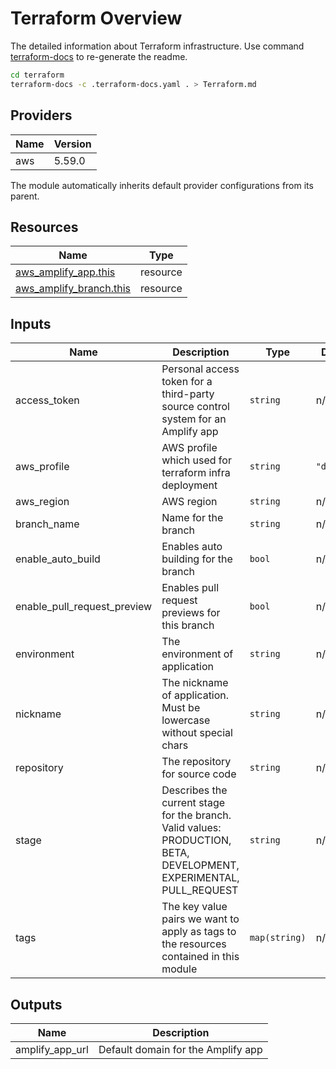 # Terraform Overview

The detailed information about Terraform infrastructure. Use command [terraform-docs](https://terraform-docs.io/user-guide/installation/) to re-generate the readme.

```bash
cd terraform
terraform-docs -c .terraform-docs.yaml . > Terraform.md
```

## Providers

| Name | Version |
| ---- | ------- |
| aws  | 5.59.0  |

The module automatically inherits default provider configurations from its parent.

## Resources

| Name                                                                                                                  | Type     |
| --------------------------------------------------------------------------------------------------------------------- | -------- |
| [aws_amplify_app.this](https://registry.terraform.io/providers/hashicorp/aws/5.59.0/docs/resources/amplify_app)       | resource |
| [aws_amplify_branch.this](https://registry.terraform.io/providers/hashicorp/aws/5.59.0/docs/resources/amplify_branch) | resource |

## Inputs

| Name                        | Description                                                                                                         | Type          | Default     | Required |
| --------------------------- | ------------------------------------------------------------------------------------------------------------------- | ------------- | ----------- | :------: |
| access_token                | Personal access token for a third-party source control system for an Amplify app                                    | `string`      | n/a         |   yes    |
| aws_profile                 | AWS profile which used for terraform infra deployment                                                               | `string`      | `"default"` |    no    |
| aws_region                  | AWS region                                                                                                          | `string`      | n/a         |   yes    |
| branch_name                 | Name for the branch                                                                                                 | `string`      | n/a         |   yes    |
| enable_auto_build           | Enables auto building for the branch                                                                                | `bool`        | n/a         |   yes    |
| enable_pull_request_preview | Enables pull request previews for this branch                                                                       | `bool`        | n/a         |   yes    |
| environment                 | The environment of application                                                                                      | `string`      | n/a         |   yes    |
| nickname                    | The nickname of application. Must be lowercase without special chars                                                | `string`      | n/a         |   yes    |
| repository                  | The repository for source code                                                                                      | `string`      | n/a         |   yes    |
| stage                       | Describes the current stage for the branch. Valid values: PRODUCTION, BETA, DEVELOPMENT, EXPERIMENTAL, PULL_REQUEST | `string`      | n/a         |   yes    |
| tags                        | The key value pairs we want to apply as tags to the resources contained in this module                              | `map(string)` | n/a         |   yes    |

## Outputs

| Name            | Description                        |
| --------------- | ---------------------------------- |
| amplify_app_url | Default domain for the Amplify app |
